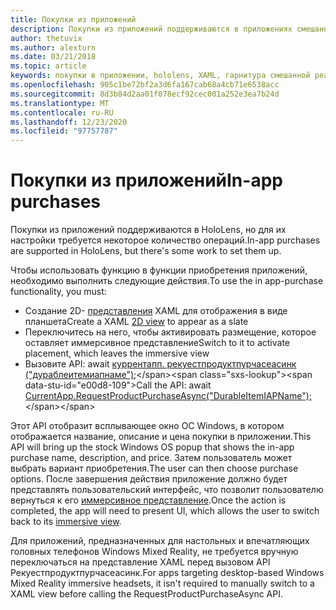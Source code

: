 ```yaml
---
title: Покупки из приложений
description: Покупки из приложений поддерживаются в приложениях смешанной реальности, но для их настройки требуется некоторое количество операций.
author: thetuvix
ms.author: alexturn
ms.date: 03/21/2018
ms.topic: article
keywords: покупки в приложении, hololens, XAML, гарнитура смешанной реальности, гарнитура Windows Mixed Reality, гарнитура виртуальной реальности
ms.openlocfilehash: 905c1be72bf2a3d6fa167cab68a4cb71e6538acc
ms.sourcegitcommit: 8d3b84d2aa01f078ecf92cec001a252e3ea7b24d
ms.translationtype: MT
ms.contentlocale: ru-RU
ms.lasthandoff: 12/23/2020
ms.locfileid: "97757787"
---
```

# <a name="in-app-purchases"></a><span data-ttu-id="e00d8-104">Покупки из приложений</span><span class="sxs-lookup"><span data-stu-id="e00d8-104">In-app purchases</span></span>

<span data-ttu-id="e00d8-105">Покупки из приложений поддерживаются в HoloLens, но для их настройки требуется некоторое количество операций.</span><span class="sxs-lookup"><span data-stu-id="e00d8-105">In-app purchases are supported in HoloLens, but there's some work to set them up.</span></span>

<span data-ttu-id="e00d8-106">Чтобы использовать функцию в функции приобретения приложений, необходимо выполнить следующие действия.</span><span class="sxs-lookup"><span data-stu-id="e00d8-106">To use the in app-purchase functionality, you must:</span></span>
* <span data-ttu-id="e00d8-107">Создание 2D- [представления](../design/app-views.md) XAML для отображения в виде планшета</span><span class="sxs-lookup"><span data-stu-id="e00d8-107">Create a XAML [2D view](../design/app-views.md) to appear as a slate</span></span>
* <span data-ttu-id="e00d8-108">Переключитесь на него, чтобы активировать размещение, которое оставляет иммерсивное представление</span><span class="sxs-lookup"><span data-stu-id="e00d8-108">Switch to it to activate placement, which leaves the immersive view</span></span>
* <span data-ttu-id="e00d8-109">Вызовите API: await [куррентапп. рекуестпродуктпурчасеасинк ("дураблеитемиапнаме");](https://docs.microsoft.com/uwp/api/windows.applicationmodel.store.currentapp#Windows_ApplicationModel_Store_CurrentApp_RequestProductPurchaseAsync_System_String_)</span><span class="sxs-lookup"><span data-stu-id="e00d8-109">Call the API: await [CurrentApp.RequestProductPurchaseAsync("DurableItemIAPName");](https://docs.microsoft.com/uwp/api/windows.applicationmodel.store.currentapp#Windows_ApplicationModel_Store_CurrentApp_RequestProductPurchaseAsync_System_String_)</span></span>

<span data-ttu-id="e00d8-110">Этот API отобразит всплывающее окно ОС Windows, в котором отображается название, описание и цена покупки в приложении.</span><span class="sxs-lookup"><span data-stu-id="e00d8-110">This API will bring up the stock Windows OS popup that shows the in-app purchase name, description, and price.</span></span> <span data-ttu-id="e00d8-111">Затем пользователь может выбрать вариант приобретения.</span><span class="sxs-lookup"><span data-stu-id="e00d8-111">The user can then choose purchase options.</span></span> <span data-ttu-id="e00d8-112">После завершения действия приложение должно будет представлять пользовательский интерфейс, что позволит пользователю вернуться к его [иммерсивное представление](../design/app-views.md).</span><span class="sxs-lookup"><span data-stu-id="e00d8-112">Once the action is completed, the app will need to present UI, which allows the user to switch back to its [immersive view](../design/app-views.md).</span></span>

<span data-ttu-id="e00d8-113">Для приложений, предназначенных для настольных и впечатляющих головных телефонов Windows Mixed Reality, не требуется вручную переключаться на представление XAML перед вызовом API Рекуестпродуктпурчасеасинк.</span><span class="sxs-lookup"><span data-stu-id="e00d8-113">For apps targeting desktop-based Windows Mixed Reality immersive headsets, it isn't required to manually switch to a XAML view before calling the RequestProductPurchaseAsync API.</span></span>

